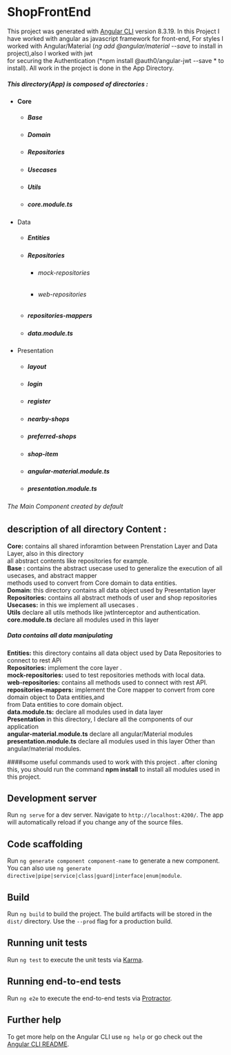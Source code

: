 # ShopFrontEnd

This project was generated with [Angular CLI](https://github.com/angular/angular-cli) version 8.3.19.
In this Project I have worked with angular as javascript framework for front-end, For styles I worked </b>
with Angular/Material (*ng add @angular/material --save* to install in project),also I worked with jwt </br>
for securing the Authentication (*npm install @auth0/angular-jwt --save * to install).
All work in the project is done in the App Directory.
##### This directory(App) is composed of directories :</br>
* #### Core #### 
  * ##### Base 
  * ##### Domain
  * ##### Repositories
  * ##### Usecases
  * ##### Utils
  * ##### core.module.ts
* Data 
   * ##### Entities 
   * ##### Repositories 
     * ###### mock-repositories
     * ###### web-repositories  
   * ##### repositories-mappers 
   * ##### data.module.ts  
* Presentation
  * ##### layout 
  * ##### login 
  * ##### register
  * ##### nearby-shops
  * ##### preferred-shops
  * ##### shop-item
  * ##### angular-material.module.ts
  * ##### presentation.module.ts
###### The Main Component created by default
## description of all directory Content :
 **Core:** contains all shared inforamtion between Prenstation Layer and Data Layer, also in this directory<br>
             all abstract contents like repositories for example.</br>
   **Base :** contains the abstract usecase used to generalize the execution of all usecases, and abstract mapper </br>
   methods used to convert from Core domain to data entities.</br>
   **Domain:** this directory contains all data object used by Presentation layer </br>
   **Repositories:** contains all abstract methods of user and shop repositories</br>
   **Usecases:** in this we implement all usecases .</br>
   **Utils** declare all utils methods like jwtInterceptor and authentication.</br>
   **core.module.ts** declare all modules used in this layer</br>
 ##### Data contains all data manipulating
   **Entities:** this directory contains all data object used by Data Repositories to connect to rest APi</br>
   **Repositories:** implement the core layer .</br>
      **mock-repositories:** used to test repositories methods with local data.</br>
      **web-repositories:** contains all methods used to connect with rest API.</br>
   **repositories-mappers:** implement the Core mapper to convert from core domain object to Data entities,and </br>
   from Data entities to core domain object.</br>
   **data.module.ts:** declare all modules used in data layer</br>
 **Presentation** in this directory, I declare all the components of our application</br>
   **angular-material.module.ts** declare all angular/Material modules</br>
   **presentation.module.ts** declare all modules used in this layer Other than angular/material modules.</br>

####some useful commands used to work with this project .
after cloning this, you should run the command **npm install** to install all modules used in this project.</br>
## Development server

Run `ng serve` for a dev server. Navigate to `http://localhost:4200/`. The app will automatically reload if you change any of the source files.

## Code scaffolding

Run `ng generate component component-name` to generate a new component. You can also use `ng generate directive|pipe|service|class|guard|interface|enum|module`.

## Build

Run `ng build` to build the project. The build artifacts will be stored in the `dist/` directory. Use the `--prod` flag for a production build.

## Running unit tests

Run `ng test` to execute the unit tests via [Karma](https://karma-runner.github.io).

## Running end-to-end tests

Run `ng e2e` to execute the end-to-end tests via [Protractor](http://www.protractortest.org/).

## Further help

To get more help on the Angular CLI use `ng help` or go check out the [Angular CLI README](https://github.com/angular/angular-cli/blob/master/README.md).

